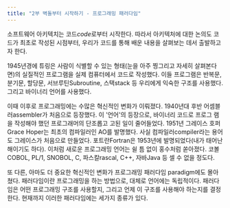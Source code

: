 ```yaml
---
title: "2부 벽돌부터 시작하기 - 프로그래밍 패러다임"
---
```


소프트웨어 아키텍치는 코드*code*로부터 시작한다. 따라서 아키텍처에 대한 논의도 코드가 최초로 작성된 시점부터, 우리가 코드를 통해 배운 내용을 살펴보는 데서 출발하고자 한다.

1945년경에 튜링은 사람이 식별할 수 있는 형태(눈을 아주 찡그리고 자세히 살펴본다면)의 실질적인 프로그램을 실제 컴퓨터에서 코드로 작성했다. 이들 프로그램은 반복문, 분기문, 할당문, 서브루틴Subroutine, 스택stack 등 우리에게 익숙한 구조를 사용했다. 그리고 바이너리 언어를 사용했다.

이때 이후로 프로그래밍에는 수많은 혁신적인 변화가 이뤄졌다. 1940년대 후반 어셈블러assembler가 처음으로 등장했다. 이 '언어'의 등장으로, 바이너리 코드로 프로그
램을 작성해야 했던 프로그래머의 단조롭고 고된 일이 줄어들었다. 1951년 그레이스 호퍼Grace Hoper는 최초의 컴파일러인 AO를 발명했다. 사실 컴파일러compiler라는 용어도 그레이스가 처음으로 만들었다. 포트란Fortran은 1953년에 발명되었다(내가 태어난 해이기도 하다). 이처럼 새로운 프로그래밍 언어는 쉴 틈 없이 홍수처럼 쏟아졌다.  코볼COBOL, PL/1, SNOBOL, C, 파스칼rascal, C++, 자바Java 등 셀 수 없을 정도다.

또 다른, 아마도 더 중요한 혁신적인 변화가 프로그래밍 패러다임 paradigm에도 몰아쳤다. 패러다임이란 프로그래밍을 하는 방법으로, 대체로 언어에는 독립적이다. 패러다임은 어떤 프로그래밍 구조를 사용할지, 그리고 언제 이 구조를 사용해야 하는지를 결정한다. 현재까지 이러한 패러다임에는 세가지 종류가 있다.